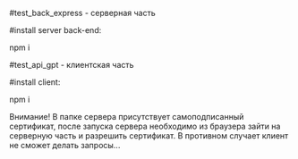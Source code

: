 #test_back_express - серверная часть

#install server back-end:

npm i


#test_api_gpt - клиентская часть

#install client:

npm i

Внимание! В папке сервера присутствует самоподписанный сертификат, после запуска сервера необходимо из браузера зайти на серверную часть и разрешить сертификат. В противном случает клиент не сможет делать запросы...

